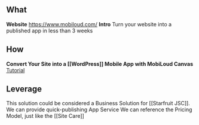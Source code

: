 ## What
**Website**
	https://www.mobiloud.com/
**Intro**
	Turn your website into a published app in less than 3 weeks

## How
**Convert Your Site into a [[WordPress]] Mobile App with MobiLoud Canvas**
	[Tutorial](https://wpmayor.com/convert-your-site-into-a-wordpress-mobile-app-with-mobiloud-canvas)


## Leverage
This solution could be considered a Business Solution for [[Starfruit JSC]].
	We can provide quick-publishing App Service
	We can reference the Pricing Model, just like the [[Site Care]]
